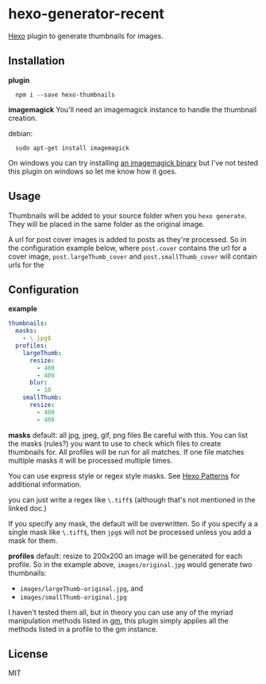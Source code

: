 # hexo-generator-recent

[Hexo](https://hexo.io/) plugin to generate thumbnails for images.

## Installation

__plugin__
```
  npm i --save hexo-thumbnails
```

__imagemagick__
You'll need an imagemagick instance to handle the thumbnail creation.

debian:
```
  sudo apt-get install imagemagick
```

On windows you can try installing
[an imagemagick binary](http://www.imagemagick.org/script/binary-releases.php)
but I've not tested this plugin on windows so let me know how it goes.

## Usage

Thumbnails will be added to your source folder when you `hexo generate`. They
will be placed in the same folder as the original image.

A url for post cover images is added to posts as they're processed. So in the
configuration example below, where `post.cover` contains the url for a cover
image, `post.largeThumb_cover` and `post.smallThumb_cover` will contain urls
for the

## Configuration

__example__

```yaml
thumbnails:
  masks:
    - \.jpg$
  profiles:
    largeThumb:
      resize:
        - 400
        - 400
      blur:
        - 10
    smallThumb:
      resize:
        - 400
        - 400
```

__masks__
default: all jpg, jpeg, gif, png files
Be careful with this. You can list the masks (rules?) you want to use to check
which files to create thumbnails for. All profiles will be run for all matches.
If one file matches multiple masks it will be processed multiple times.

You can use express style or regex style masks. See
[Hexo Patterns](https://github.com/hexojs/hexo-util#patternrule) for additional
information.

you can just write a regex like `\.tiff$` (although that's not mentioned in the
linked doc.)

If you specify any mask, the default will be overwritten. So if you specify a
a single mask like `\.tiff$`, then `jpg`s will not be processed unless you add
a mask for them.

__profiles__
default: resize to 200x200
an image will be generated for each profile. So in the example above,
`images/original.jpg` would generate two thumbnails:

 * `images/largeThumb-original.jpg`, and
 * `images/smallThumb-original.jpg`

I haven't tested them all, but in theory you can use any of the myriad
manipulation methods listed in [gm](https://www.npmjs.com/package/gm), this
plugin simply applies all the methods listed in a profile to the gm instance.



## License

MIT
